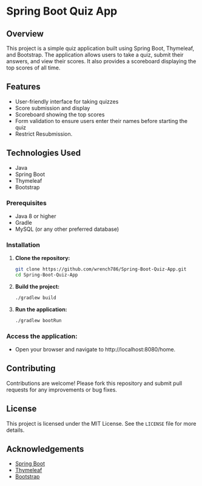# Spring Boot Quiz App

## Overview

This project is a simple quiz application built using Spring Boot, Thymeleaf, and Bootstrap. 
The application allows users to take a quiz, submit their answers, and view their scores. 
It also provides a scoreboard displaying the top scores of all time.

## Features

- User-friendly interface for taking quizzes
- Score submission and display
- Scoreboard showing the top scores
- Form validation to ensure users enter their names before starting the quiz
- Restrict Resubmission.

## Technologies Used

- Java
- Spring Boot
- Thymeleaf
- Bootstrap


### Prerequisites

- Java 8 or higher
- Gradle
- MySQL (or any other preferred database)

### Installation

1. **Clone the repository:**
   ```bash
   git clone https://github.com/wrench786/Spring-Boot-Quiz-App.git
   cd Spring-Boot-Quiz-App

2. **Build the project:**
   ```bash
   ./gradlew build
3. **Run the application:**
   ```bash
   ./gradlew bootRun

### Access the application:

- Open your browser and navigate to http://localhost:8080/home.

## Contributing
Contributions are welcome! Please fork this repository and submit pull requests for any improvements or bug fixes.

## License
This project is licensed under the MIT License. See the `LICENSE` file for more details.

## Acknowledgements
- [Spring Boot](https://spring.io/projects/spring-boot)
- [Thymeleaf](https://www.thymeleaf.org/)
- [Bootstrap](https://getbootstrap.com/)




